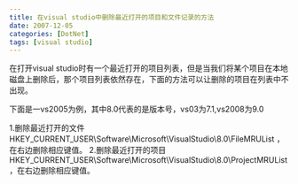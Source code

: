 ```yaml
---
title: 在visual studio中删除最近打开的项目和文件记录的方法
date: 2007-12-05
categories: [DotNet]
tags: [visual studio]
---
```


在打开visual studio时有一个最近打开的项目列表，但是当我们将某个项目在本地磁盘上删除后，那个项目列表依然存在，下面的方法可以让删除的项目在列表中不出现。
<!--more-->
下面是一vs2005为例，其中8.0代表的是版本号，vs03为7.1,vs2008为9.0

1.删除最近打开的文件
HKEY_CURRENT_USER\Software\Microsoft\VisualStudio\8.0\FileMRUList ，在右边删除相应键值。
2.删除最近打开的项目
HKEY_CURRENT_USER\Software\Microsoft\VisualStudio\8.0\ProjectMRUList，在右边删除相应键值。

